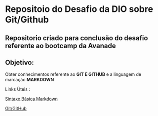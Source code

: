 # Repositoio do Desafio  da DIO  sobre Git/Github
Repositorio criado para conclusão do desafio referente ao bootcamp da Avanade
---

## Objetivo:
Obter conhecimentos referente ao **GIT E GITHUB** e a linguagem de marcação **MARKDOWN**

 Links Úteis :


[ Sintaxe Básica Markdown ]( https://www.markdownguide.org/basic-syntax/ )


[Git/GitHub](https://blog.betrybe.com/tecnologia/git-e-github/)

